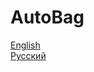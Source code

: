 # AutoBag
[English](https://github.com/AutoBagPrj/AutoBag/tree/main/en/README.md)  
[Русский](https://github.com/AutoBagPrj/AutoBag/tree/main/ru/README.md)
